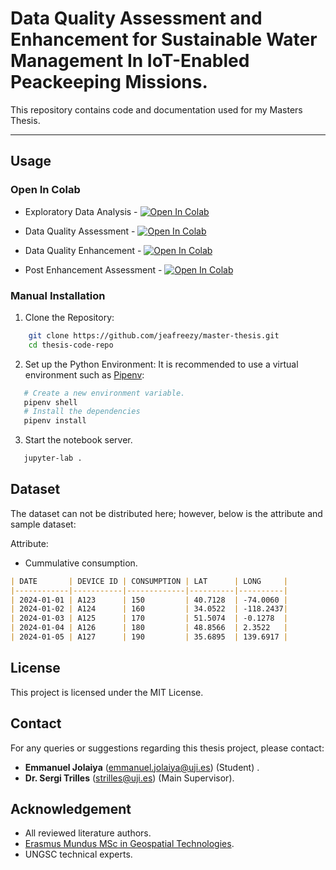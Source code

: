 # Data Quality Assessment and Enhancement for Sustainable Water Management In IoT-Enabled Peackeeping Missions.

This repository contains code and documentation used for my Masters Thesis.

---

## Usage

### Open In Colab

- Exploratory Data Analysis - <a target="_blank" href="https://colab.research.google.com/github/jeafreezy/masters-thesis/blob/main/notebooks/EDA.ipynb">
  <img src="https://colab.research.google.com/assets/colab-badge.svg" alt="Open In Colab"/>
</a>


- Data Quality Assessment - <a target="_blank" href="https://colab.research.google.com/github/jeafreezy/masters-thesis/blob/main/notebooks/Data%20Quality%20Assessment.ipynb">
  <img src="https://colab.research.google.com/assets/colab-badge.svg" alt="Open In Colab"/>
</a>

- Data Quality Enhancement - <a target="_blank" href="https://colab.research.google.com/github/jeafreezy/masters-thesis/blob/main/notebooks/Data%20Quality%20Enhancement.ipynb">
  <img src="https://colab.research.google.com/assets/colab-badge.svg" alt="Open In Colab"/>
</a>

- Post Enhancement Assessment - <a target="_blank" href="https://colab.research.google.com/github/jeafreezy/masters-thesis/blob/main/notebooks/Post%20Enhancement%20Assessment.ipynb">
  <img src="https://colab.research.google.com/assets/colab-badge.svg" alt="Open In Colab"/>
</a>

### Manual Installation

1. Clone the Repository:

```bash
    git clone https://github.com/jeafreezy/master-thesis.git
    cd thesis-code-repo
```

2. Set up the Python Environment: It is recommended to use a virtual environment such as [Pipenv](https://pipenv.pypa.io/en/latest/):

```bash
   # Create a new environment variable.
   pipenv shell
   # Install the dependencies
   pipenv install
```

3. Start the notebook server.


```bash
   jupyter-lab .
```

## Dataset

The dataset can not be distributed here; however, below is the attribute and sample dataset:

Attribute:
- Cummulative consumption.

```markdown
| DATE       | DEVICE ID | CONSUMPTION | LAT      | LONG     |
|------------|-----------|-------------|----------|----------|
| 2024-01-01 | A123      | 150         | 40.7128  | -74.0060 |
| 2024-01-02 | A124      | 160         | 34.0522  | -118.2437|
| 2024-01-03 | A125      | 170         | 51.5074  | -0.1278  |
| 2024-01-04 | A126      | 180         | 48.8566  | 2.3522   |
| 2024-01-05 | A127      | 190         | 35.6895  | 139.6917 |
```

## License

This project is licensed under the MIT License.


## Contact
For any queries or suggestions regarding this thesis project, please contact:

- **Emmanuel Jolaiya** ([emmanuel.jolaiya@uji.es](mailto:emmanuel.jolaiya@uji.es)) (Student) . 
- **Dr. Sergi Trilles** ([strilles@uji.es](mailto:strilles@uji.es)) (Main Supervisor).


## Acknowledgement

- All reviewed literature authors.
- [Erasmus Mundus MSc in Geospatial Technologies](https://mastergeotech.info/).
- UNGSC technical experts.

